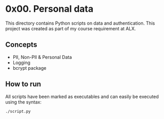 # 0x00. Personal data
This directory contains Python scripts on data and authentication. This project was created as part of my course requirement at ALX.

## Concepts
* PII, Non-PII & Personal Data
* Logging
* bcrypt package

## How to run
All scripts have been marked as executables and can easily be executed using the syntax:

`./script.py`
